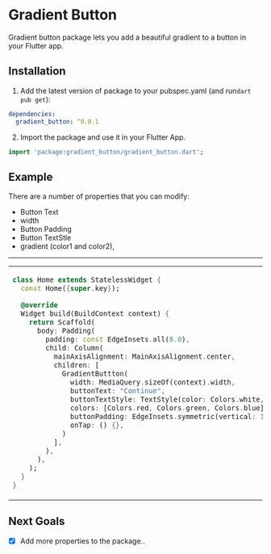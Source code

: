 
# Gradient Button

Gradient button package lets you add a beautiful gradient to a button in your Flutter app.

## Installation 

1. Add the latest version of package to your pubspec.yaml (and run`dart pub get`):
```yaml
dependencies:
  gradient_button: ^0.0.1
```
2. Import the package and use it in your Flutter App.
```dart
import 'package:gradient_button/gradient_button.dart';
```

## Example
There are a number of properties that you can modify:

 -  Button Text
 - width               
 - Button Padding
 - Button TextStle
 - gradient (color1 and color2),

<hr>

<table>
<tr>
<td>

```dart
class Home extends StatelessWidget {
  const Home({super.key});

  @override
  Widget build(BuildContext context) {
    return Scaffold(
      body: Padding(
        padding: const EdgeInsets.all(8.0),
        child: Column(
          mainAxisAlignment: MainAxisAlignment.center,
          children: [
            GradientButtton(
              width: MediaQuery.sizeOf(context).width,
              buttonText: "Continue",
              buttonTextStyle: TextStyle(color: Colors.white, fontSize: 16),
              colors: [Colors.red, Colors.green, Colors.blue],
              buttonPadding: EdgeInsets.symmetric(vertical: 15),
              onTap: () {},
            )
          ],
        ),
      ),
    );
  }
}
```

</td>
<td>
<img  src="https://user-images.githubusercontent.com/53579386/126896556-911d4778-04cd-49bf-b32a-01a6eb3b0155.jpeg"  alt="">
</td>
</tr>
</table>

## Next Goals

 - [x] Add more properties to the package..
